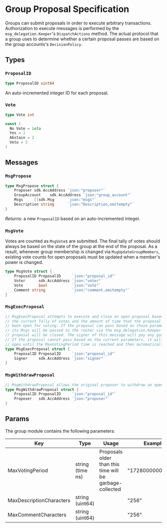 # Group Proposal Specification

Groups can submit proposals in order to execute arbitrary transactions.
Authorization to execute messages is performed by the `msg_delegation.Keeper`'s
`DispatchActions` method. The actual protocol that a group uses to determine
whether a certain proposal passes are based on the group accounts's
`DecisionPolicy`.

## Types

### `ProposalID`

```go
type ProposalID uint64
```

An auto-incremented integer ID for each proposal.

### `Vote`

```go
type Vote int

const (
  No Vote = iota
  Yes = 1
  Abstain = 2
  Veto = 3
)
```

## Messages

### `MsgPropose`

```go
type MsgPropose struct {
    Proposer sdk.AccAddress `json:"proposer"`
	GroupAccount    sdk.AccAddress `json:"group_account"`
	Msgs     []sdk.Msg      `json:"msgs"`
	Description string      `json:"Description,omitempty"`
}
```

*Returns:* a new `ProposalID` based on an auto-incremented integer.

### `MsgVote`

Votes are counted as `MsgVote`s are submitted. The final tally of votes should
always be based on the state of the group at the end of the proposal. As a result,
whenever group membership is changed via `MsgUpdateGroupMembers`, existing vote
counts for open proposals must be updated when a member's power is changed.

```go
type MsgVote struct {
	ProposalID ProposalID     `json:"proposal_id"`
	Voter      sdk.AccAddress `json:"voter"`
	Vote       bool           `json:"vote"`
	Comment string            `json:"comment,omitempty"`
}
```

### `MsgExecProposal`

```go
// MsgExecProposal attempts to execute and close an open proposal based on
// the current Tally of votes and the amount of time that the proposal has
// been open for voting. If the proposal can pass based on those parameters,
// its Msgs will be passed to the router via the msg_delegation.Keeper and the
// proposal will be closed. The signer of this message will pay any gas costs.
// If the proposal cannot pass based on the current parameters, it will remain
// open until the MaxVotingPeriod time is reached and then automatically closed.
type MsgExecProposal struct {
	ProposalID ProposalID     `json:"proposal_id"`
	Signer     sdk.AccAddress `json:"signer"`
}
```
### `MsgWithdrawProposal`

```go
// MsgWithdrawProposal allows the original proposer to withdraw an open proposal.
type MsgWithdrawProposal struct {
	ProposalID ProposalID     `json:"proposal_id"`
	Proposer   sdk.AccAddress `json:"proposer"`
}
```

## Params

The group module contains the following parameters:

| Key | Type | Usage | Example |
|------------------------|-----------------|---------|-----|
| MaxVotingPeriod | string (time ns) | Proposals older than this time will be garbage-collected | "172800000000000" |
| MaxDescriptionCharacters | string (uint64) | | "256" |
| MaxCommentCharacters | string (uint64) | | "256" |

